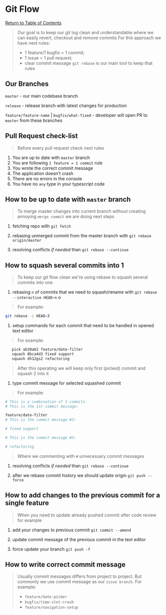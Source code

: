# Git Flow

[Return to Table of Contents](../README.md)

> Our goal is to keep our git log clean and understandable where we can easily revert, checkout and remove commits
> For this approach we have next rules:
>
> - 1 feature/1 bugfix = 1 commit;
> - 1 issue = 1 pull request;
> - clear commit message
>   `git rebase` is our main tool to keep that rules

## Our Branches

`master` - our main codebase branch

`release` - release branch with latest changes for production

`feature/feature-name` | `bugfix/what-fixed` - developer will open PR to `master` from these branches

## Pull Request check-list

> Before every pull request check next rules

1. You are up to date with `master` branch
2. You are following `1 feature = 1 commit` rule
3. You wrote the correct commit message
4. The application doesn't crash
5. There are no errors in the console
6. You have no `any` type in your typescript code

## How to be up to date with `master` branch

> To merge master changes into current branch without creating annoying `merge commit` we are doing next steps

1. fetching repo with `git fetch`

2. rebasing unmerged commit from the master branch with `git rebase origin/master`

3. resolving conflicts _if needed_ than `git rebase --continue`

## How to squash several commits into 1

> To keep our git flow clean we're using rebase to squash several commits into one

1. rebasing `n` of commits that we need to squash/rename with `git rebase --interactive HEAD~n` o

> For example:

```sh
git rebase -i HEAD~3
```

1. setup commands for each commit that need to be handled in opened text editor

> For example:

```sh
   pick ab30a62 feature/date-filter
   squash 8bca4d3 fixed support
   squash dh12gs2 refactoring
```

> After this operating we will keep only first (picked) commit and squash 2 into it

1. type commit message for selected squashed commit

> For example:

```sh
# This is a combination of 3 commits.
# This is the 1st commit message:

feature/date-filter
# This is the commit message #2:

# fixed support

# This is the commit message #3:

# refactoring

```

> Where we commenting with `#` unnecessary commit messages

1. resolving conflicts _if needed_ than `git rebase --continue`

2. after we rebase commit history we should update origin `git push --force`

## How to add changes to the previous commit for a single feature

> When you need to update already pushed commit after code review for example

1. add your changes to previous commit `git commit --amend`

2. update commit message of the previous commit in the text editor

3. force update your branch `git push -f`

## How to write correct commit message

> Usually commit messages differs from project to project. But commonly we use commit message as our `issue branch`.
> For example:
>
> - `feature/date-picker`
> - `bugfix/time-slot-crash`
> - `feature/navigation-setup`
